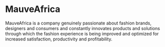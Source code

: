 # MauveAfrica
MauveAfrica is a company genuinely passionate about fashion brands, designers and consumers and constantly innovates products and solutions through which the fashion experience is being improved and optimized for increased satisfaction, productivity and profitability. 
